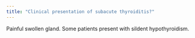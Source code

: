 ```yaml
---
title: "Clinical presentation of subacute thyroiditis?"
---
```

Painful swollen gland. Some patients present with sildent hypothyroidism.

